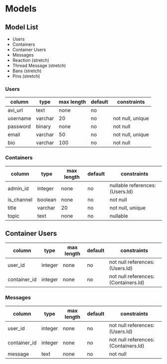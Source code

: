 # Models

## Model List
- Users
- Containers
- Container Users
- Messages
- Reaction (stretch)
- Thread Message (stretch)
- Bans (stretch)
- Pins (stretch)


### Users
| column    | type    | max length | default | constraints      |
| --------- | ------- | ---------- | ------- | ---------------- |
| avi_url    | text    | none       | no      |                  |
| username  | varchar | 20         | no      | not null, unique |
| password  | binary  | none       | no      | not null         |
| email     | varchar | 50         | no      | not null, unique |
| bio       | varchar | 100        | no      | not null         |


### Containers
| column       | type    | max length | default | constraints                          |
| ------------ | ------- | ---------- | ------- | ------------------------------------ |
| admin_id     | integer | none       | no      | nullable references: (Users.Id)      |
| is_channel   | boolean | none       | no      | not null                             |
| title        | varchar | 20         | no      | not null, unique                     |
| topic        | text    | none       | no      | nullable                             |


## Container Users
| column       | type    | max length | default | constraints                          |
| ------------ | ------- | ---------- | ------- | ------------------------------------ |
| user_id      | integer | none       | no      | not null references: (Users.Id)      |
| container_id | integer | none       | no      | not null references: (Containers.Id) |


### Messages
| column       | type    | max length | default | constraints                          |
| ------------ | ------- | ---------- | ------- | ------------------------------------ |
| user_id      | integer | none       | no      | not null references: (Users.Id)      |
| container_id | integer | none       | no      | not null references: (Containers.Id) |
| message      | text    | none       | no      | not null                             |

